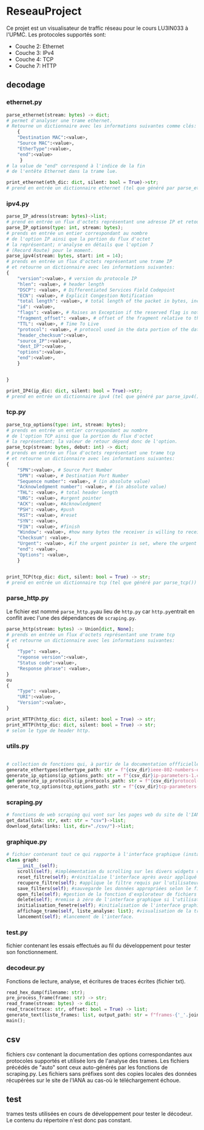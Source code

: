 # ReseauProject

Ce projet est un visualisateur de traffic réseau pour le cours LU3IN033 à l'UPMC. Les protocoles supportés sont: 

- Couche 2: Ethernet
- Couche 3: IPv4
- Couche 4: TCP
- Couche 7: HTTP


## decodage

### ethernet.py 

```python
parse_ethernet(stream: bytes) -> dict;
# permet d'analyser une trame ethernet. 
# Retourne un dictionnaire avec les informations suivantes comme clés:
    {
    "Destination MAC":<value>, 
    "Source MAC":<value>, 
    "EtherType":<value>, 
    "end":<value>
     }
# la value de "end" correspond à l'indice de la fin 
# de l'entête Ethernet dans la trame lue.

print_ethernet(eth_dic: dict, silent: bool = True)->str;
# prend en entrée un dictionnaire ethernet (tel que généré par parse_ethernet()) et retourne sa représentation sous forme d'une chaine de caractères formatée. L'option `silent` permet de supprimer l'affichage de ladite chaine de caractère sur le stdout.
```

### ipv4.py

```python
parse_IP_adress(stream: bytes)->list;
# prend en entrée un flux d'octets représentant une adresse IP et retourne une liste des quatre nombres la composant en décimal.
parse_IP_options(type: int, stream: bytes);
# prends en entrée un entier correspondant au nombre 
# de l'option IP ainsi que la portion du flux d'octet 
# la représentant; n'analyse en détails que l'option 7
# (Record Route) pour le moment.
parse_ipv4(stream: bytes, start: int = 14);
# prends en entrée un flux d'octets représentant une trame IP
# et retourne un dictionnaire avec les informations suivantes:
{
    "version":<value>, # version du protocole IP
    "hlen": <value>, # header length
    "DSCP": <value>, # Differentiated Services Field Codepoint
    "ECN": <value>, # Explicit Congestion Notification
    "total length": <value>, # total length of the packet in bytes, including header and data
    "id": <value>, 
    "flags": <value>, # Raises an Exception if the reserved flag is not set to 0
    "fragment_offset": <value>, # offset of the fragment relative to the original IP datagram if it was fragmented
    "TTL": <value>, # Time To Live
    "protocol": <value>, # protocol used in the data portion of the datagramtc
    "header_checksum":<value>, 
    "source_IP":<value>,
    "dest_IP":<value>,
    "options":<value>,
    "end":<value>,
    }


}

print_IP4(ip_dic: dict, silent: bool = True)->str;
# prend en entrée un dictionnaire ipv4 (tel que généré par parse_ipv4()) et retourne sa représentation sous forme d'une chaine de caractères formatée. L'option `silent` permet de supprimer l'affichage de ladite chaine de caractère sur le stdout.

```

### tcp.py

```python
parse_tcp_options(type: int, stream: bytes);
# prends en entrée un entier correspondant au nombre 
# de l'option TCP ainsi que la portion du flux d'octet 
# la représentant; la valeur de retour dépend donc de l'option.
parse_tcp(stream: bytes, debut: int) -> dict;
# prends en entrée un flux d'octets représentant une trame tcp
# et retourne un dictionnaire avec les informations suivantes:
{
    "SPN":<value>, # Source Port Number
    "DPN": <value>, # Destination Port Number
    "Sequence number": <value>, # (in absolute value)
    "Acknowledgment number": <value>, # (in absolute value) 
    "THL": <value>, # total header length
    "URG": <value>, #urgent pointer 
    "ACK": <value>, #Acknowledgment
    "PSH": <value>, #push 
    "RST": <value>, #reset
    "SYN": <value>, 
    "FIN": <value>, #finish
    "Window": <value>, #how many bytes the receiver is willing to receive
    "Checksum": <value>, 
    "Urgent": <value>, #if the urgent pointer is set, where the urgent data ends
    "end": <value>,
    "Options": <value>,
    }


print_TCP(tcp_dic: dict, silent: bool = True) -> str;
# prend en entrée un dictionnaire tcp (tel que généré par parse_tcp()) et retourne sa représentation sous forme d'une chaine de caractères formatée. L'option `silent` permet de supprimer l'affichage de ladite chaine de caractère sur le stdout.
```

### parse_http.py

Le fichier est nommé `parse_http.py`au lieu de `http.py` car `http.py`entrait en conflit avec l'une des dépendances de `scraping.py`.
```python
parse_http(stream: bytes) -> Union[dict, None];
# prends en entrée un flux d'octets représentant une trame tcp
# et retourne un dictionnaire avec les informations suivantes:
{
    "Type": <value>,
    "reponse version":<value>,
    "Status code":<value>,
    "Response phrase": <value>,
}
ou 
{
    "Type": <value>,
    "URI":<value>,
    "Version":<value>,
}

print_HTTP(http_dic: dict, silent: bool = True) -> str;
print_HTTP(http_dic: dict, silent: bool = True) -> str;
# selon le type de header http.
```

### utils.py

```python

# collection de fonctions qui, à partir de la documentation offficielle de l'IANA, automatiquement génèrent un dictionnaire d'options, protocoles... utilisé pour l'interprétation des nombres décodés dans les champs correspondant par les fonctions de parsing.
generate_ethertypes(ethertype_path: str = f"{csv_dir}ieee-802-numbers-ethertypes.csv", dest_path: str = "") -> dict;
generate_ip_options(ip_options_path: str = f"{csv_dir}ip-parameters-1.csv", dest_path: str = "") -> dict;
def generate_ip_protocols(ip_protocols_path: str = f"{csv_dir}protocol-numbers-1.csv", dest_path: str = "") -> dict;
generate_tcp_options(tcp_options_path: str = f"{csv_dir}tcp-parameters-1.csv", dest_path: str = "") -> dict;

```

### scraping.py

```python
# fonctions de web scraping qui vont sur les pages web du site de l'IANA documentant les différentes valeurs possibles pour les champs d'options de chaque protocole, et télécharge localement les fichiers csv fournis dans le répertoire csv/. Ces fichiers sont ensuite utilisés pour les fonctions d'utils.py.
get_data(link: str, ext: str = "csv")->list;
download_data(links: list, dir="./csv/")->list;
```

### graphique.py 

```python
# fichier contenant tout ce qui rapporte à l'interface graphique (instance de la classe graph définie ci-dessous).
class graph:
    __init__(self);
    scroll(self); #implémentation du scrolling sur les divers widgets de l'interface graphique.
    reset_filtre(self); #réinitialise l'interface après avoir appliqué un filtre.
    recupere_filtre(self); #applique le filtre requis par l'utilisateur sur l'interface.
    save_filters(self); #sauvegarde les données appropriées selon le filtre appliqué par l'utilisateur; en l'absence de filtre, sauvegarde toutes les informations générées.
    open_file(self); #gestion de la fonction d'explorateur de fichiers pour ouvrir une trace à analyser depuis l'interface graphique.
    delete(self); #remise à zéro de l'interface graphique si l'utilisateur ouvre une nouvelle trace.
    initialisation_fenetre(self); #initialisation de l'interface graphique.
    affichage_trame(self, liste_analyse: list); #visualisation de la trace après analyse.
    lancement(self); #lancement de l'interface.
```


### test.py

fichier contenant les essais effectués au fil du développement pour tester son fonctionnement.

### decodeur.py

Fonctions de lecture, analyse, et écritures de traces écrites (fichier txt).

```python
read_hex_dump(filename: str);
pre_process_frame(frame: str) -> str;
read_frame(stream: bytes) -> dict;
read_trace(trace: str, offset: bool = True) -> list;
generate_text(liste_frames: list, output_path: str = f"frames-{'_'.join(split('[.: ]',str(datetime.now())))}.txt") -> str
main();
```

## csv 

fichiers csv contenant la documentation des options correspondantes aux protocoles supportés et utilisée lors de l'analyse des trames. Les fichiers précédés de "auto" sont ceux auto-générés par les fonctions de scraping.py. Les fichiers sans préfixes sont des copies locales des données récupérées sur le site de l'IANA au cas-où le téléchargement échoue.

## test

trames tests utilisées en cours de développement pour tester le décodeur. Le contenu du répertoire n'est donc pas constant.
